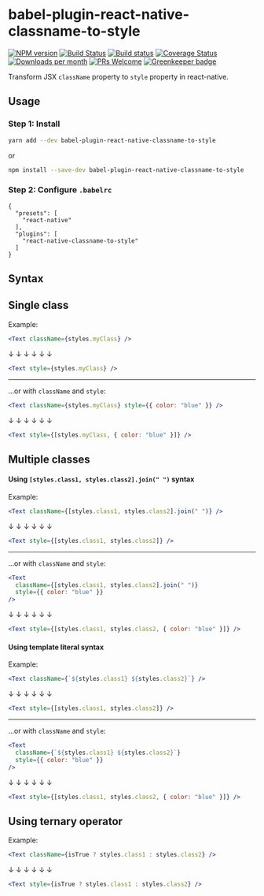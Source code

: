 # babel-plugin-react-native-classname-to-style

[![NPM version](http://img.shields.io/npm/v/babel-plugin-react-native-classname-to-style.svg)](https://www.npmjs.org/package/babel-plugin-react-native-classname-to-style)
[![Build Status](https://travis-ci.org/kristerkari/babel-plugin-react-native-classname-to-style.svg?branch=master)](https://travis-ci.org/kristerkari/babel-plugin-react-native-classname-to-style) [![Build status](https://ci.appveyor.com/api/projects/status/t36rxodjhk72hl9i/branch/master?svg=true)](https://ci.appveyor.com/project/kristerkari/babel-plugin-react-native-classname-to-style/branch/master)
[![Coverage Status](https://coveralls.io/repos/github/kristerkari/babel-plugin-react-native-classname-to-style/badge.svg?branch=master)](https://coveralls.io/github/kristerkari/babel-plugin-react-native-classname-to-style?branch=master)
[![Downloads per month](https://img.shields.io/npm/dm/babel-plugin-react-native-classname-to-style.svg)](http://npmcharts.com/compare/babel-plugin-react-native-classname-to-style?periodLength=30)
[![PRs Welcome](https://img.shields.io/badge/PRs-welcome-brightgreen.svg)](https://egghead.io/courses/how-to-contribute-to-an-open-source-project-on-github)
[![Greenkeeper badge](https://badges.greenkeeper.io/kristerkari/babel-plugin-react-native-classname-to-style.svg)](https://greenkeeper.io/)

Transform JSX `className` property to `style` property in react-native.

## Usage

### Step 1: Install

```sh
yarn add --dev babel-plugin-react-native-classname-to-style
```

or

```sh
npm install --save-dev babel-plugin-react-native-classname-to-style
```

### Step 2: Configure `.babelrc`

```
{
  "presets": [
    "react-native"
  ],
  "plugins": [
    "react-native-classname-to-style"
  ]
}
```

## Syntax

## Single class

Example:

```jsx
<Text className={styles.myClass} />
```

↓ ↓ ↓ ↓ ↓ ↓

```jsx
<Text style={styles.myClass} />
```

---

...or with `className` and `style`:

```jsx
<Text className={styles.myClass} style={{ color: "blue" }} />
```

↓ ↓ ↓ ↓ ↓ ↓

```jsx
<Text style={[styles.myClass, { color: "blue" }]} />
```

## Multiple classes

#### Using `[styles.class1, styles.class2].join(" ")` syntax

Example:

```jsx
<Text className={[styles.class1, styles.class2].join(" ")} />
```

↓ ↓ ↓ ↓ ↓ ↓

```jsx
<Text style={[styles.class1, styles.class2]} />
```

---

...or with `className` and `style`:

```jsx
<Text
  className={[styles.class1, styles.class2].join(" ")}
  style={{ color: "blue" }}
/>
```

↓ ↓ ↓ ↓ ↓ ↓

```jsx
<Text style={[styles.class1, styles.class2, { color: "blue" }]} />
```

#### Using template literal syntax

Example:

```jsx
<Text className={`${styles.class1} ${styles.class2}`} />
```

↓ ↓ ↓ ↓ ↓ ↓

```jsx
<Text style={[styles.class1, styles.class2]} />
```

---

...or with `className` and `style`:

```jsx
<Text
  className={`${styles.class1} ${styles.class2}`}
  style={{ color: "blue" }}
/>
```

↓ ↓ ↓ ↓ ↓ ↓

```jsx
<Text style={[styles.class1, styles.class2, { color: "blue" }]} />
```

## Using ternary operator

Example:

```jsx
<Text className={isTrue ? styles.class1 : styles.class2} />
```

↓ ↓ ↓ ↓ ↓ ↓

```jsx
<Text style={isTrue ? styles.class1 : styles.class2} />
```
